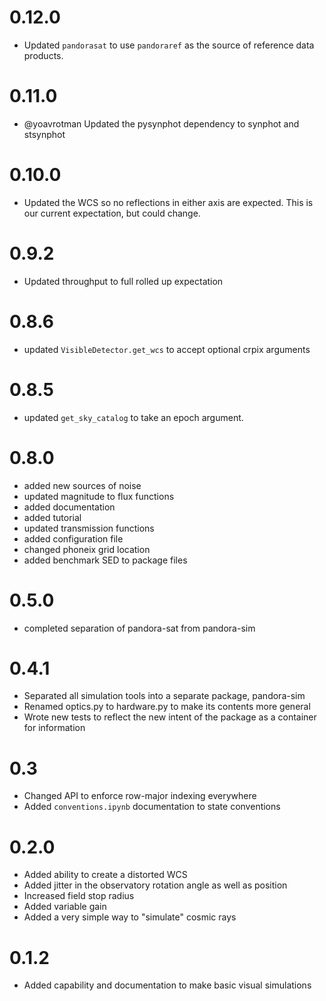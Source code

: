 # 0.12.0

- Updated `pandorasat` to use `pandoraref` as the source of reference data products.

# 0.11.0

- @yoavrotman Updated the pysynphot dependency to synphot and stsynphot

# 0.10.0

- Updated the WCS so no reflections in either axis are expected. This is our current expectation, but could change.

# 0.9.2

- Updated throughput to full rolled up expectation

# 0.8.6

- updated `VisibleDetector.get_wcs` to accept optional crpix arguments

# 0.8.5

- updated `get_sky_catalog` to take an epoch argument.

# 0.8.0

- added new sources of noise
- updated magnitude to flux functions
- added documentation
- added tutorial
- updated transmission functions
- added configuration file
- changed phoneix grid location
- added benchmark SED to package files

# 0.5.0

- completed separation of pandora-sat from pandora-sim

# 0.4.1

- Separated all simulation tools into a separate package, pandora-sim
- Renamed optics.py to hardware.py to make its contents more general
- Wrote new tests to reflect the new intent of the package as a container for information

# 0.3

- Changed API to enforce row-major indexing everywhere
- Added `conventions.ipynb` documentation to state conventions

# 0.2.0

- Added ability to create a distorted WCS
- Added jitter in the observatory rotation angle as well as position
- Increased field stop radius
- Added variable gain
- Added a very simple way to "simulate" cosmic rays

# 0.1.2

- Added capability and documentation to make basic visual simulations
